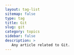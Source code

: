 ```yaml
---
layout: tag-list
sitemap: false
type: tag
title: Git
slug: git
category: topics
sidebar: false
description: >
   Any article related to Git.
---
```

